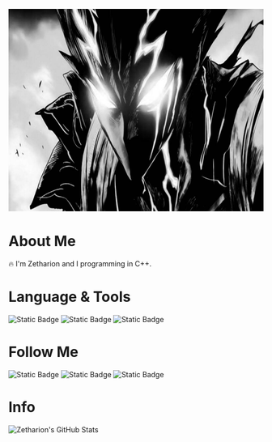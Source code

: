 <p> 
    <img src="https://github.com/Zetharionn/zetharionn/blob/main/assets/header.jpg", height=400>
</p>

# About Me
🔥 I'm Zetharion and I programming in C++. 


# Language & Tools
![Static Badge](https://img.shields.io/badge/C++-black?logo=CPlusPlus&logoColor=blue)
![Static Badge](https://img.shields.io/badge/Python-black?logo=Python&logoColor=green)
![Static Badge](https://img.shields.io/badge/CSharp-black?logo=CSharp&logoColor=purple)

# Follow Me
![Static Badge](https://img.shields.io/badge/Discord-black?logo=discord&link=https%3A%2F%2Fdiscord.com%2Finvite%2FcVDHRHn48u) 
![Static Badge](https://img.shields.io/badge/Github-black?logo=github&link=https%3A%2F%2Fgithub.com%2FZetharionn) 
![Static Badge](https://img.shields.io/badge/Steam-black?logo=steam&link=https%3A%2F%2Fsteamcommunity.com%2Fid%2Fzethedd)

# Info
![Zetharion's GitHub Stats](https://github-readme-stats.vercel.app/api?username=zetharion&theme=dark&show_icons=true)
